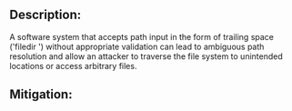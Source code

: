 ## Description:

A software system that accepts path input in the form of trailing space ('filedir ') without appropriate validation can lead to ambiguous path resolution and allow an attacker to traverse the file system to unintended locations or access arbitrary files.



## Mitigation:
